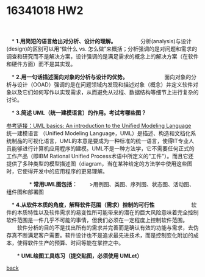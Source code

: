 ﻿---
layout: default
---

# 16341018 HW2
　

　* **1.用简短的语言给出对分析、设计的理解。**
　　
　　分析(analysis)与设计(design)的区别可以用“做什么 vs. 怎么做”来概括；分析强调的是对问题和需求的调查和研究而不是解决方案，设计强调的是满足需求的概念上的解决方案（在软件和硬件方面）而不是其实现。

　* **2.用一句话描述面向对象的分析与设计的优势。**
　　
　　
　　面向对象的分析与设计（OOAD）强调的是在问题领域内发现和描述对象（概念）并定义软件对象以及它们如何写作以实现需求，从而避免从过程、数据结构等细节上进行复杂的讨论。

　* **3.简述 UML（统一建模语言）的作用。考试考哪些图？**

[参考链接：UML basics: An introduction to the Unified Modeling Language](https://www.ibm.com/developerworks/rational/library/769.html)
　
　　
　　统一建模语言 （Unified Modeling Language，UML）是描述、构造和文档化系统制品的可视化语言，UML的本意是要成为一种标准的统一语言，使得IT专业人员能够进行计算机应用程序的建模。UML不是一种方法学，它不需要任何正式的工作产品（即IBM Rational Unified Process术语中所定义的"工件"）。而且它还提供了多种类型的模型描述图（diagram，当在某种给定的方法学中使用这些图时，它使得开发中的应用程序的更易理解。

　　
　　* **常用UML图包括：**
　　>用例图、类图、序列图、状态图、活动图、组件图和部署图

　* **4.从软件本质的角度，解释软件范围（需求）控制的可行性**
　　
　　
　　软件的本质特性以及软件需求的易变性所可能带来的潜在的巨大风险意味着完全控制软件范围是一件几乎不可能的事情，但我们必须在一定程度上控制软件范围。
　　软件分析的目的不是找出所有的需求并完善而是确认有效的功能与需求，去伪存真不断满足客户需要。软件设计也不是追求最先进技术，而是控制变化附加的成本，使得软件生产的预算、时间等能在掌控之中。


　　* **UML绘图工具练习（提交贴图，必须使用 UMLet）**

[back](./)

